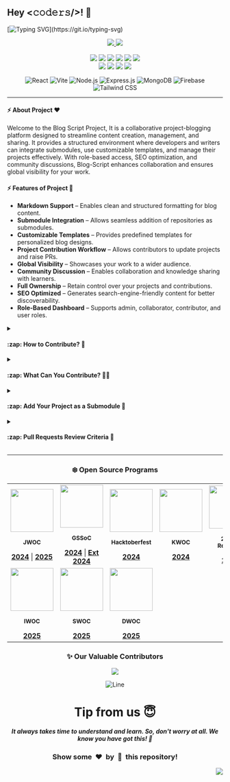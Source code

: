 <h2>Hey <𝚌𝚘𝚍𝚎𝚛𝚜/>! 👋</h2>

[![Typing SVG](https://readme-typing-svg.demolab.com?font=Monoton&size=85&pause=12&speed=12&color=00FF00&center=true&vCenter=true&width=2000&height=200&lines=Hello+World!;Welcome+to+the+Blog+Script+project;Your+Next+Big+Commit+Starts+Here!;Let's+Code+Something+Awesome!;Collaborate.+Build.+Inspire!;Write+Code,+Build+Dreams!;Code.+Commit.+Conquer!;Build,+Learn,+and+Contribute!)](https://git.io/typing-svg)

<div align="center">
  <p>
    <a href="https://www.buymeacoffee.com/avdheshvarshney">
      <img src="https://img.shields.io/badge/Buy%20Me%20a%20Coffee-ffdd00?style=for-the-badge&logo=buy-me-a-coffee&logoColor=black" />
    </a>
    <a href="https://discord.gg/tSqtvHUJzE">
      <img src="https://img.shields.io/badge/Discord-%235865F2.svg?style=for-the-badge&logo=discord&logoColor=white" />
    </a><br /><br />
    <img src="https://img.shields.io/github/repo-size/Avdhesh-Varshney/blog-script" />
    <img src="https://img.shields.io/github/languages/count/Avdhesh-Varshney/blog-script" />
    <img src="https://img.shields.io/github/stars/Avdhesh-Varshney/blog-script" />
    <img src="https://img.shields.io/github/forks/Avdhesh-Varshney/blog-script" />
    <img src="https://img.shields.io/github/last-commit/Avdhesh-Varshney/blog-script" />
    <img src="https://img.shields.io/github/license/Avdhesh-Varshney/blog-script" />
    <br />
    <img src="https://img.shields.io/github/issues-raw/Avdhesh-Varshney/blog-script" />
    <img src="https://img.shields.io/github/issues-closed-raw/Avdhesh-Varshney/blog-script" />
    <img src="https://img.shields.io/github/issues-pr-raw/Avdhesh-Varshney/blog-script" />
    <img src="https://img.shields.io/github/issues-pr-closed-raw/Avdhesh-Varshney/blog-script" />
  </p>

![React](https://img.shields.io/badge/React-20232A?style=for-the-badge&logo=react&logoColor=61DAFB)
![Vite](https://img.shields.io/badge/Vite-646CFF?style=for-the-badge&logo=vite&logoColor=white)
![Node.js](https://img.shields.io/badge/Node.js-43853D?style=for-the-badge&logo=node.js&logoColor=white)
![Express.js](https://img.shields.io/badge/Express.js-000000?style=for-the-badge&logo=express&logoColor=white)
![MongoDB](https://img.shields.io/badge/MongoDB-4EA94B?style=for-the-badge&logo=mongodb&logoColor=white)
![Firebase](https://img.shields.io/badge/Firebase-FFCA28?style=for-the-badge&logo=firebase&logoColor=black)
![Tailwind CSS](https://img.shields.io/badge/Tailwind_CSS-38B2AC?style=for-the-badge&logo=tailwind-css&logoColor=white)

</div>

---

#### :zap: About Project ❤️

Welcome to the Blog Script Project, It is a collaborative project-blogging platform designed to streamline content creation, management, and sharing. It provides a structured environment where developers and writers can integrate submodules, use customizable templates, and manage their projects effectively. With role-based access, SEO optimization, and community discussions, Blog-Script enhances collaboration and ensures global visibility for your work.

#### :zap: Features of Project 🏢

- **Markdown Support** – Enables clean and structured formatting for blog content.
- **Submodule Integration** – Allows seamless addition of repositories as submodules.
- **Customizable Templates** – Provides predefined templates for personalized blog designs.
- **Project Contribution Workflow** – Allows contributors to update projects and raise PRs.
- **Global Visibility** – Showcases your work to a wider audience.
- **Community Discussion** – Enables collaboration and knowledge sharing with learners.
- **Full Ownership** – Retain control over your projects and contributions.
- **SEO Optimized** – Generates search-engine-friendly content for better discoverability.
- **Role-Based Dashboard** – Supports admin, collaborator, contributor, and user roles.

<details>
<summary><h4>:zap: How to Contribute? 🤔</h4></summary>

1. Star the repository on GitHub to show your support.
2. Browse the [**Issues**](https://github.com/Avdhesh-Varshney/blog-script/issues) to find tasks that need attention.
3. Fork the repository to your own GitHub account to start working on your changes.
4. Create a new branch for the issue you're working on.
5. Make your changes, ensuring they align with the project's structure and standards.
6. Add screenshots or screen captures of your changes to showcase their effects in the pull request.
7. Submit a [**Pull Request**](https://github.com/Avdhesh-Varshney/blog-script/pulls), and it will be reviewed.
8. Make sure to read and follow the [**Contributing Guidelines**](https://github.com/Avdhesh-Varshney/blog-script/blob/main/CONTRIBUTING.md) and [**Code of Conduct**](https://github.com/Avdhesh-Varshney/blog-script/blob/main/CODE_OF_CONDUCT.md).

</details>

<details>
<summary><h4>:zap: What Can You Contribute? 👩‍💻</h4></summary>

> Choose a contribution area that suits your skills 

| **Contribution Area**             |
| --------------------------------- |
| **Add New Projects**              |
| **Improve Existing Projects**     |
| **Documentation Updates**         |
| **Bug Fixes**                     |
| **Responsive Design**             |
| **Code Readability**              |
| **Optimization**                  |

</details>

<details>
<summary><h4>:zap: Add Your Project as a Submodule 🚀</h4></summary>

> We want your work to be readable by others; therefore, we encourage you to note the following:

<p align="center">
  <img src="https://raw.githubusercontent.com/hack-boi/assets/main/blog-script-submodule-addition.gif" alt="" width="700" />
</p>

1. Project/Repository names should be in `kebab-case` letters (e.g., `to-do-list`, `joke-telling-application`).

    > Ensure your repository contains the following files:

    1. *README.md* → Briefly explain the project, its features, and use cases.
    2. *SETUP.md* → Step-by-step guide to setting up the project locally.
    3. *LICENSE* → Define the licensing terms for project usage.
    4. *SCREENSHOT* → Add an image showcasing the project’s UI, if available.
    5. *WORKING PROTOTYPE* → (Optional) Provide a live demo link or preview GIF/video.
    6. *DEPLOYED URL* → Attach a deployed URL in your project repository.

2. Run the following command to add your project as a submodule:

    > Run this command from the root directory `/workspaces/blog-script`

```bash
git submodule add --depth 1 <your_project_repo_url> projects/<category>/<project_name>
```

> Example for a web development project:
> ```bash
> git submodule add --depth 1 https://github.com/your-username/my-web-project.git projects/web-development/my-web-project
> ```

3. Create a new branch.

```bash
git checkout -b <add/project_name>
```

4. Stage the changes
```bash
git add .
```

5. Commit and Push changes

    > Commit message should be clear. Never write un-necessary things in the commit messages.

```bash
git commit -m "Add <project_name> as a submodule under <category>"
git push -u origin <add/project_name>
```

6. Create a Pull Request
    1. Go to your forked repository on GitHub.
    2. Click on Compare & pull request.
    3. Provide a clear description of your project.
    4. Submit the PR for review.

</details>

<details>
<summary><h4>:zap: Pull Requests Review Criteria 🧲</h4></summary>

1. Fill out the ***PR template*** properly when submitting a pull request.
2. Do not commit directly to the `main` branch, otherwise your PR will be instantly rejected.
3. Ensure all work is original and not copied from other sources.
4. Don't create more than 3-4 commits until not permitted by Admin and Mentors of the project.
5. Add comments to your code wherever necessary for clarity.
6. For frontend updates, share screenshots and work samples before submitting a PR.

</details>

---

<div align="center">

### ❄️ Open Source Programs

<table>
  <tr align="center">
    <td align="center">
      <div>
        <img src="https://github.com/user-attachments/assets/788a8d65-9955-4520-a4f0-439a8add3d61" height="100px" />
        <p><sub><b>JWOC</b></sub></p>
        <a href="https://www.jwoc.tech/"><b>2024</b></a> |
        <a href="https://www.jwoc.in/"><b>2025</b></a>
      </div>
    </td>
    <td align="center">
      <div>
        <img src="https://github.com/user-attachments/assets/c464f695-d0b9-4fc1-9c7c-add9e19d9167" height=100px />
        <p><sub><b>GSSoC</b></sub></p>
        <a href="https://gssoc.girlscript.tech/"><b>2024</b></a> |
        <a href="https://gssoc.girlscript.tech/"><b>Ext 2024</b></a>
      </div>
    </td>
    <td align="center">
      <div>
        <img src="https://github.com/user-attachments/assets/ff164f5c-d294-4af0-a77b-c19e78685c47" height=100px />
        <p><sub><b>Hacktoberfest</b></sub></p>
        <a href="https://hacktoberfest.com/"><b>2024</b></a>
      </div>
    </td>
    <td align="center">
      <div>
        <img src="https://github.com/user-attachments/assets/4d9fea63-34df-48ac-a33a-f5a8c333b191" height=100px />
        <p><sub><b>KWOC</b></sub></p>
        <a href="https://kwoc.kossiitkgp.org/"><b>2024</b></a>
      </div>
    </td>
    <td align="center">
      <div>
        <img src="https://github.com/user-attachments/assets/eea72bf3-eee1-481a-9f9e-2f9d9a4eb2e4" height=100px />
        <p><sub><b>24 Pull Requests</b></sub></p>
        <a href="https://24pullrequests.com/"><b>2024</b></a>
      </div>
    </td>
  </tr>
  <tr>
    <td align="center">
      <div>
        <img src="https://github.com/user-attachments/assets/b2399ecc-a3d7-4ad5-acbb-87fb46477cae" height=100px />
        <p><sub><b>IWOC</b></sub></p>
        <a href="https://iwoc3.live/"><b>2025</b></a>
      </div>
    </td>
    <td align="center">
      <div>
        <img src="https://github.com/user-attachments/assets/f2832e3c-f8a4-4b99-b4a1-934a9ee88c5a" height=100px />
        <p><sub><b>SWOC</b></sub></p>
        <a href="https://www.socialwinterofcode.com/"><b>2025</b></a>
      </div>
    </td>
    <td align="center">
      <div>
        <img src="https://github.com/user-attachments/assets/728db452-1ce6-42d7-9dd4-4d4ba8dad90c" height=100px />
        <p><sub><b>DWOC</b></sub></p>
        <a href="https://dwoc.io/"><b>2025</b></a>
      </div>
    </td>
  </tr>
</table>

### ✨ Our Valuable Contributors

<a href="https://github.com/Avdhesh-Varshney/blog-script/graphs/contributors">
  <img src="https://contrib.rocks/image?repo=Avdhesh-Varshney/WebMasterLog&&max=1000" />
</a>

![Line](https://github.com/Avdhesh-Varshney/blog-script/assets/114330097/4b78510f-a941-45f8-a9d5-80ed0705e847)

# Tip from us 😇 
##### It always takes time to understand and learn. So, don't worry at all. We know <b>you have got this</b>! 💪 
### Show some &nbsp;❤️&nbsp; by &nbsp;🌟&nbsp; this repository! 

</div>

<a href="#top"><img src="https://img.shields.io/badge/⬆-Back%20to%20Top-red?style=for-the-badge" align="right"/></a>

